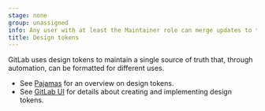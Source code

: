 ```yaml
---
stage: none
group: unassigned
info: Any user with at least the Maintainer role can merge updates to this content. For details, see https://docs.gitlab.com/development/development_processes/#development-guidelines-review.
title: Design tokens
---
```


GitLab uses design tokens to maintain a single source of truth that, through automation, can be formatted for different uses.

- See [Pajamas](https://design.gitlab.com/product-foundations/design-tokens) for an overview on design tokens.
- See [GitLab UI](https://gitlab.com/gitlab-org/gitlab-ui/-/blob/main/doc/contributing/design_tokens.md) for details about creating and implementing design tokens.

